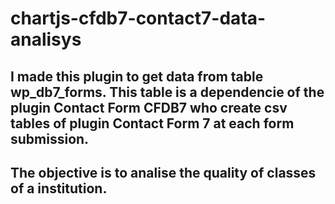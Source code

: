 # chartjs-cfdb7-contact7-data-analisys
## I made this plugin to get data from table wp_db7_forms. This table is a dependencie of the plugin Contact Form CFDB7 who create csv tables of plugin Contact Form 7 at each form submission. 
## The objective is to analise the quality of classes of a institution.